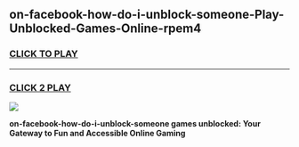 
## on-facebook-how-do-i-unblock-someone-Play-Unblocked-Games-Online-rpem4
<h3>
<a href="https://premium76.site?title=on-facebook-how-do-i-unblock-someone&ref=25A">CLICK TO PLAY</a></h3>
<hr>

<h3>
<a href="https://premium76.site?title=on-facebook-how-do-i-unblock-someone&ref=25A">CLICK 2 PLAY</a>
  
</h3>

<a href="https://premium76.site?title=on-facebook-how-do-i-unblock-someone&ref=25A"><img src="https://clearcache.store/games.png"></a>


**on-facebook-how-do-i-unblock-someone games unblocked: Your Gateway to Fun and Accessible Online Gaming**
